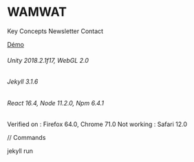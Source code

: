 # WAMWAT
Key Concepts
Newsletter
Contact

[Démo](https://julien-conan.github.io/wamwat/)

###### Unity 2018.2.1f17, WebGL 2.0
###### Jekyll 3.1.6
###### React 16.4, Node 11.2.0, Npm 6.4.1

Verified on : Firefox 64.0, Chrome 71.0
Not working : Safari 12.0

// Commands

jekyll run
